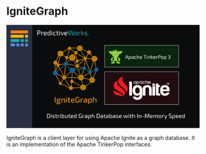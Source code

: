 # IgniteGraph

<p align="center">
  <img src="https://github.com/predictiveworks/ignite-graph/blob/main/images/ignite-graph.png" width="600" alt="IgniteGraph">
</p>


IgniteGraph is a client layer for using Apache Ignite as a graph database. It is 
an implementation of the Apache TinkerPop  interfaces.